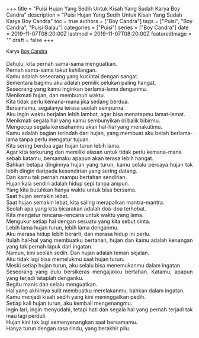 +++
title = "Puisi Hujan Yang Sedih Untuk Kisah Yang Sudah Karya Boy Candra"
description = "Puisi Hujan Yang Sedih Untuk Kisah Yang Sudah Karya Boy Candra"
toc = true
authors = ["Boy Candra"]
tags = ["Puisi", "Boy Candra", "Puisi Galau"]
categories = ["Puisi"]
series = ["Boy Candra"]
date = 2019-11-07T08:20:00Z
lastmod = 2019-11-07T08:20:00Z
featuredImage = ""
draft = false
+++

<div style="text-align: justify;">
<div style="font-size: small;">Karya <a href="/authors/boy-candra/" target="_blank">Boy Candra</a></div><br />
Dahulu, kita pernah sama-sama menguatkan.<br />Pernah sama-sama takut kehilangan.<br />Kamu adalah seseorang yang kucintai dengan sangat.<br />Sementara bagimu aku adalah pemilik pelukan paling hangat.<br />Seseorang yang kamu inginkan berlama-lama denganmu.<br />Menikmati hujan, dan membunuh waktu.<br />Kita tidak perlu kemana-mana jika sedang berdua.<br />Bersamamu, segalanya terasa seolah sempurna.<br />Aku ingin waktu berjalan lebih lambat, agar bisa menatapmu lamat-lamat.<br />Menikmati segala hal yang kamu sembunyikan di balik bibirmu.<br />Mengecup segala keresahanmu akan hal-hal yang menakutimu.<br />Kamu adalah bagian terindah dari hujan, yang membuat aku betah berlama-lama tanpa perlu mengatur tujuan.<br />Kita sering berdoa agar hujan turun lebih lama.<br />Agar kita terkurung dan memiliki alasan untuk tidak perlu kemana-mana<br />sebab katamu, bersamaku apapun akan terasa lebih hangat.<br />Bahkan betapa dinginnya hujan yang turun, kamu selalu percaya hujan tak lebih dingin daripada kesendirian yang sering datang.<br />Dan kamu tak pernah mampu bertahan sendirian.<br />Hujan kala sendiri adalah hidup sepi tanpa ampun.<br />Yang kita butuhkan hanya waktu untuk bisa bersama.<br />Saat hujan semakin lebat.<br />Saat hujan semakin lebat, kita saling merapalkan mantra-mantra.<br />Seolah apa yang kita bicarakan adalah doa-doa terhebat.<br />Kita mengatur rencana-rencana untuk waktu yang lama.<br />Mengukur setiap hal dengan sesuatu yang kita sebut cinta.<br />Lebih lama hujan turun, lebih lama denganmu.<br />Aku merasa hidup lebih berarti, dan merasa hidup ini perlu.<br />Itulah hal-hal yang membuatku bertahan, hujan dan kamu adalah kenangan yang tak pernah lapuk dari ingatan.<br />Namun, kini seolah sedih. Dan hujan adalah teman sejalan.<br />Aku tidak lagi bisa memelukmu saat hujan turun.<br />Meski setiap hujan turun, aku selalu bisa menemukanmu dalam ingatan.<br />Seseorang yang dulu bersikeras mengajakku bertahan. Katamu, apapun yang terjadi tetaplah denganku.<br />Begitu manis dan selalu menguatkan.<br />Hal yang akhirnya sulit membuatku merelakanmu, bahkan dalam ingatan.<br />Kamu menjadi kisah sedih yang kini meninggalkan pedih.<br />Setiap kali hujan turun, aku kembali mengenangmu.<br />Ingin lari, ingin menyudahi, tetapi hati dan segala hal yang pernah terjadi tak mau lagi perduli.<br />Hujan kini tak lagi semenyenangkan saat bersamamu.<br />Hanya turun dengan rasa rindu, yang berakhir pilu.</div>
